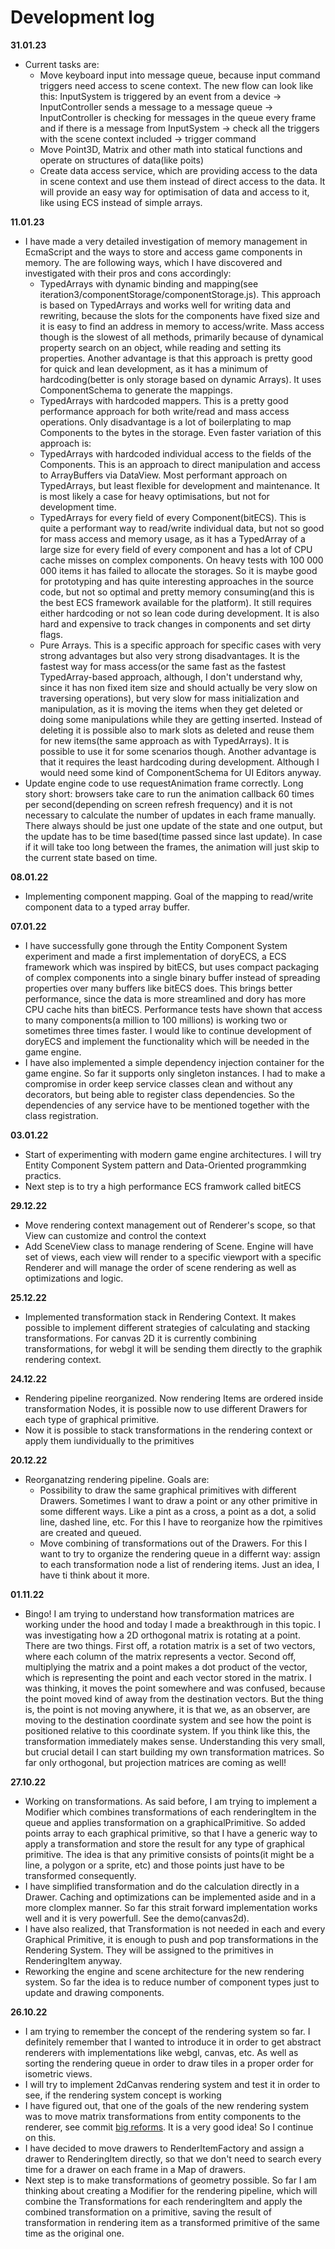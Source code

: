 # Development log

**31.01.23**
* Current tasks are:
    - Move keyboard input into message queue, because input command triggers need access to scene context. The new flow can look like this: InputSystem is triggered by an event from a device -> InputController sends a message to a message queue -> InputController is checking for messages in the queue every frame and if there is a message from InputSystem -> check all the triggers with the scene context included -> trigger command
    - Move Point3D, Matrix and other math into statical functions and operate on structures of data(like poits)
    - Create data access service, which are providing access to the data in scene context and use them instead of direct access to the data. It will provide an easy way for optimisation of data and access to it, like using ECS instead of simple arrays.

**11.01.23**
* I have made a very detailed investigation of memory management in EcmaScript and the ways to store and access game components in memory. The are following ways, which I have discovered and investigated with their pros and cons accordingly:
    - TypedArrays with dynamic binding and mapping(see iteration3/componentStorage/componentStorage.js). This approach is based on TypedArrays and works well for writing data and rewriting, because the slots for the components have fixed size and it is easy to find an address in memory to access/write. Mass access though is the slowest of all methods, primarily because of dynamical property search on an object, while reading and setting its properties. Another advantage is that this approach is pretty good for quick and lean development, as it has a minimum of hardcoding(better is only storage based on dynamic Arrays). It uses ComponentSchema to generate the mappings.
    - TypedArrays with hardcoded mappers. This is a pretty good performance approach for both write/read and mass access operations. Only disadvantage is a lot of boilerplating to map Components to the bytes in the storage. Even faster variation of this approach is:
    - TypedArrays with hardcoded individual access to the fields of the Components. This is an approach to direct manipulation and access to ArrayBuffers via DataView. Most performant approach on TypedArrays, but least flexible for development and maintenance. It is most likely a case for heavy optimisations, but not for development time.
    - TypedArrays for every field of every Component(bitECS). This is quite a performant way to read/write individual data, but not so good for mass access and memory usage, as it has a TypedArray of a large size for every field of every component and has a lot of CPU cache misses on complex components. On heavy tests with 100 000 000 items it has failed to allocate the storages. So it is maybe good for prototyping and has quite interesting approaches in the source code, but not so optimal and pretty memory consuming(and this is the best ECS framework available for the platform). It still requires either hardcoding or not so lean code during development. It is also hard and expensive to track changes in components and set dirty flags.
    - Pure Arrays. This is a specific approach for specific cases with very strong advantages but also very strong disadvantages. It is the fastest way for mass access(or the same fast as the fastest TypedArray-based approach, although, I don't understand why, since it has non fixed item size and should actually be very slow on traversing operations), but very slow for mass initialization and manipulation, as it is moving the items when they get deleted or doing some manipulations while they are getting inserted. Instead of deleting it is possible also to mark slots as deleted and reuse them for new items(the same approach as with TypedArrays). It is possible to use it for some scenarios though. Another advantage is that it requires the least hardcoding during development. Although I would need some kind of ComponentSchema for UI Editors anyway.
* Update engine code to use requestAnimation frame correctly. Long story short: browsers take care to run the animation callback 60 times per second(depending on screen refresh frequency) and it is not necessary to calculate the number of updates in each frame manually. There always should be just one update of the state and one output, but the update has to be time based(time passed since last update). In case if it will take too long between the frames, the animation will just skip to the current state based on time.

**08.01.22**
* Implementing component mapping. Goal of the mapping to read/write component data to a typed array buffer.

**07.01.22**
* I have successfully gone through the Entity Component System experiment and made a first implementation of doryECS, a ECS framework which was inspired by bitECS, but uses compact packaging of complex components into a single binary buffer instead of spreading properties over many buffers like bitECS does. This brings better performance, since the data is more streamlined and dory has more CPU cache hits than bitECS. Performance tests have shown that access to many components(a million to 100 millions) is working two or sometimes three times faster. I would like to continue development of doryECS and implement the functionality which will be needed in the game engine.
* I have also implemented a simple dependency injection container for the game engine. So far it supports only singleton instances. I had to make a compromise in order keep service classes clean and without any decorators, but being able to register class dependencies. So the dependencies of any service have to be mentioned together with the class registration.

**03.01.22**
* Start of experimenting with modern game engine architectures. I will try Entity Component System pattern and Data-Oriented programmking practics.
* Next step is to try a high performance ECS framwork called bitECS

**29.12.22**
* Move rendering context management out of Renderer's scope, so that View can customize and control the context
* Add SceneView class to manage rendering of Scene. Engine will have set of views, each view will render to a specific viewport with a specific Renderer and will manage the order of scene rendering as well as optimizations and logic.

**25.12.22**
* Implemented transformation stack in Rendering Context. It makes possible to implement different strategies of calculating and stacking transformations. For canvas 2D it is currently combining transformations, for webgl it will be sending them directly to the graphik rendering context.

**24.12.22**
* Rendering pipeline reorganized. Now rendering Items are ordered inside transformation Nodes, it is possible now to use different Drawers for each type of graphical primitive.
* Now it is possible to stack transformations in the rendering context or apply them iundividually to the primitives

**20.12.22**
* Reorganatzing rendering pipeline. Goals are:
    - Possibility to draw the same graphical primitives with different Drawers. Sometimes I want to draw a point or any other primitive in some different ways. Like a pint as a cross, a point as a dot, a solid line, dashed line, etc. For this I have to reorganize how the rpimitives are created and queued.
    - Move combining of transformations out of the Drawers. For this I want to try to organize the rendering queue in a differnt way: assign to each transformation node a list of rendering items. Just an idea, I have ti think about it more.

**01.11.22**
* Bingo! I am trying to understand how transformation matrices are working under the hood and today I made a breakthrough in this topic. I was investigating how a 2D orthogonal matrix is rotating at a point. There are two things. First off, a rotation matrix is a set of two vectors, where each column of the matrix represents a vector. Second off, multiplying the matrix and a point makes a dot product of the vector, which is representing the point and each vector stored in the matrix. I was thinking, it moves the point somewhere and was confused, because the point moved kind of away from the destination vectors. But the thing is, the point is not moving anywhere, it is that we, as an observer, are moving to the destination coordinate system and see how the point is positioned relative to this coordinate system. If you think like this, the transformation immediately makes sense. Understanding this very small, but crucial detail I can start building my own transformation matrices. So far only orthogonal, but projection matrices are coming as well!

**27.10.22**
* Working on transformations. As said before, I am trying to implement a Modifier which combines transformations of each renderingItem in the queue and applies transformation on a graphicalPrimitive. So added points array to each graphical primitive, so that I have a generic way to apply a transformation and store the result for any type of graphical primitive. The idea is that any primitive consists of points(it might be a line, a polygon or a sprite, etc) and those points just have to be transformed consequently.
* I have simplified transformation and do the calculation directly in a Drawer. Caching and optimizations can be implemented aside and in a more clomplex manner. So far this strait forward implementation works well and it is very powerfull. See the demo(canvas2d).
* I have also realized, that Transformation is not needed in each and every Graphical Primitive, it is enough to push and pop transformations in the Rendering System. They will be assigned to the primitives in RenderingItem anyway.
* Reworking the engine and scene architecture for the new rendering system. So far the idea is to reduce number of component types just to update and drawing components.

**26.10.22**
* I am trying to remember the concept of the rendering system so far. I definitely remember that I wanted to introduce it in order to get abstract renderers with implementations like webgl, canvas, etc. As well as sorting the rendering queue in order to draw tiles in a proper order for isometric views.
* I will try to implement 2dCanvas rendering system and test it in order to see, if the rendering system concept is working
* I have figured out, that one of the goals of the new rendering system was to move matrix transformations from entity components to the renderer, see commit [big reforms](https://github.com/SemionV/dory/commit/74687ef40294ac88f1322d69ad79ea99e70e6ba1). It is a very good idea! So I continue on this.
* I have decided to move drawers to RenderItemFactory and assign a drawer to RenderingItem directly, so that we don't need to search every time for a drawer on each frame in a Map of drawers.
* Next step is to make transformations of geometry possible. So far I am thinking about creating a Modifier for the rendering pipeline, which will combine the Transformations for each renderingItem and apply the combined transformation on a primitive, saving the result of transformation in rendering item as a transformed primitive of the same time as the original one.
